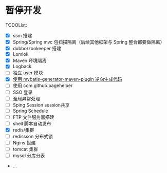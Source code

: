 # 暂停开发
TODOList:
- [x] ssm 搭建
- [x] Spring/Spring mvc 包扫描隔离（后续其他框架与 Spring 整合都要做隔离）
- [x] dubbo/zookeeper 搭建
- [x] Lomlok 
- [x] Maven 环境隔离
- [x] Logback
- [ ] 独立 user 模块
- [x] [使用 mybatis-generator-maven-plugin 逆向生成代码](https://www.jianshu.com/p/b243f3ec8419)
- [ ] 使用 com.github.pagehelper
- [ ] SSO 登录
- [ ] 全局异常处理
- [ ] Sping Session session共享
- [ ] Spring Schedule
- [ ] FTP 文件服务器搭建
- [ ] shell 脚本自动发布
- [x] redis/集群
- [ ] redissson 分布式锁
- [ ] Ngins 搭建
- [ ] tomcat 集群
- [ ] mysql 分库分表
- ...
